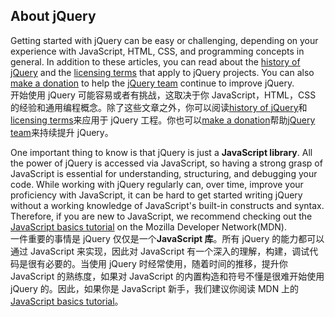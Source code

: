 ## About jQuery

Getting started with jQuery can be easy or challenging, depending on your experience with JavaScript, HTML, CSS, and programming concepts in general. In addition to these articles, you can read about the [history of jQuery](https://jquery.org/history/) and the [licensing terms](https://jquery.org/license/) that apply to jQuery projects. You can also [make a donation](https://js.foundation/about/donate) to help the [jQuery team](https://jquery.org/team/) continue to improve jQuery.  
开始使用 jQuery 可能容易或者有挑战，这取决于你 JavaScript，HTML，CSS 的经验和通用编程概念。除了这些文章之外，你可以阅读[history of jQuery](https://jquery.org/history/)和[licensing terms](https://jquery.org/license/)来应用于 jQuery 工程。你也可以[make a donation](https://js.foundation/about/donate)帮助[jQuery team](https://jquery.org/team/)来持续提升 jQuery。

One important thing to know is that jQuery is just a **JavaScript library**. All the power of jQuery is accessed via JavaScript, so having a strong grasp of JavaScript is essential for understanding, structuring, and debugging your code. While working with jQuery regularly can, over time, improve your proficiency with JavaScript, it can be hard to get started writing jQuery without a working knowledge of JavaScript's built-in constructs and syntax. Therefore, if you are new to JavaScript, we recommend checking out the [JavaScript basics tutorial](https://developer.mozilla.org/en-US/docs/Learn/Getting_started_with_the_web/JavaScript_basics) on the Mozilla Developer Network(MDN).  
一件重要的事情是 jQuery 仅仅是一个**JavaScript 库**。所有 jQuery 的能力都可以通过 JavaScript 来实现，因此对 JavaScript 有一个深入的理解，构建，调试代码是很有必要的。当使用 jQuery 时经常使用，随着时间的推移，提升你 JavaScript 的熟练度，如果对 JavaScript 的内置构造和符号不懂是很难开始使用 jQuery 的。因此，如果你是 JavaScript 新手，我们建议你阅读 MDN 上的[JavaScript basics tutorial](https://developer.mozilla.org/en-US/docs/Learn/Getting_started_with_the_web/JavaScript_basics)。
